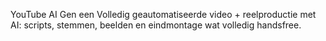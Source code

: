 YouTube AI Gen een Volledig geautomatiseerde video + reelproductie met AI: scripts, stemmen, beelden en eindmontage wat volledig handsfree.
